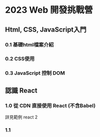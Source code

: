 # 2023 Web 開發挑戰營

## Html, CSS, JavaScript入門

### 0.1 基礎html檔案介紹

### 0.2 CSS使用

### 0.3 JavaScript 控制 DOM

## 認識 React

### 1.0 從 CDN 直接使用 React (不含Babel)

詳見範例 react 2

### 1.1 